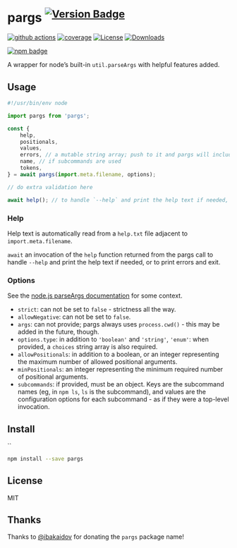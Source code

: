 # pargs <sup>[![Version Badge][npm-version-svg]][package-url]</sup>

[![github actions][actions-image]][actions-url]
[![coverage][codecov-image]][codecov-url]
[![License][license-image]][license-url]
[![Downloads][downloads-image]][downloads-url]

[![npm badge][npm-badge-png]][package-url]

A wrapper for node’s built-in `util.parseArgs` with helpful features added.

## Usage

```js
#!/usr/bin/env node

import pargs from 'pargs';

const {
    help,
    positionals,
    values,
    errors, // a mutable string array; push to it and pargs will include your error messages.
    name, // if subcommands are used
    tokens,
} = await pargs(import.meta.filename, options);

// do extra validation here

await help(); // to handle `--help` and print the help text if needed, or to print errors and exit
```

### Help

Help text is automatically read from a `help.txt` file adjacent to `import.meta.filename`.

`await` an invocation of the `help` function returned from the pargs call to handle `--help` and print the help text if needed, or to print errors and exit.

### Options

See the [node.js parseArgs documentation](https://nodejs.org/api/util.html#utilparseargsconfig) for some context.

 - `strict`: can not be set to `false` - strictness all the way.
 - `allowNegative`: can not be set to `false`.
 - `args`: can not provide; pargs always uses `process.cwd()` - this may be added in the future, though.
 - `options.type`: in addition to `'boolean'` and `'string'`, `'enum'`: when provided, a `choices` string array is also required.
 - `allowPositionals`: in addition to a boolean, or an integer representing the maximum number of allowed positional arguments.
 - `minPositionals`: an integer representing the minimum required number of positional arguments.
 - `subcommands`: if provided, must be an object. Keys are the subcommand names (eg, in `npm ls`, `ls` is the subcommand), and values are the configuration options for each subcommand - as if they were a top-level invocation.

## Install
``
```sh
npm install --save pargs
```

## License

MIT

## Thanks

Thanks to [@ibakaidov] for donating the `pargs` package name!

[package-url]: https://npmjs.org/package/pargs
[npm-version-svg]: https://versionbadg.es/ljharb/pargs.svg
[npm-badge-png]: https://nodei.co/npm/pargs.png?downloads=true&stars=true
[license-image]: https://img.shields.io/npm/l/pargs.svg
[license-url]: LICENSE
[downloads-image]: https://img.shields.io/npm/dm/pargs.svg
[downloads-url]: https://npm-stat.com/charts.html?package=pargs
[codecov-image]: https://codecov.io/gh/ljharb/pargs/branch/main/graphs/badge.svg
[codecov-url]: https://app.codecov.io/gh/ljharb/pargs/
[actions-image]: https://img.shields.io/endpoint?url=https://github-actions-badge-u3jn4tfpocch.runkit.sh/ljharb/pargs
[actions-url]: https://github.com/ljharb/pargs/actions
[@ibakaidov]: https://github.com/ibakaidov
